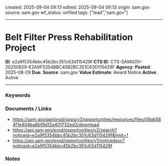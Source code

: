 created: 2025-09-04 09:13
edited: 2025-09-04 09:13
origin: sam.gov
source: sam.gov
wf_status: unfiled
tags: ["lead","sam.gov"]

---

# Belt Filter Press Rehabilitation Project

**ID**: e2a9f5354bbc45b2bc351c63d115429f
**CTS ID**: CTS-SAMGOV-20250829-E2A9F5354BBC45B2BC351C63D115429F
**Agency**: 
**Posted**: 2025-08-29
**Due**: 
**Source**: sam.gov
**Value Estimate**: Award Notice
**Active**: Active

---

### Keywords


### Documents / Links
- <https://sam.gov/api/prod/opps/v3/opportunities/resources/files/59ab584f1e404ba8bf9d12a401732ed2/download>
- <https://api.sam.gov/prod/opportunities/v2/search?noticeid=e2a9f5354bbc45b2bc351c63d115429f&limit=1>
- <https://api.sam.gov/prod/opportunities/v1/noticedesc?noticeid=e2a9f5354bbc45b2bc351c63d115429f>

### Notes

